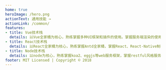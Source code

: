 ```yaml
---
home: true
heroImage: /hero.png
actionText: 通用技能 →
actionLink: /common/
features:
- title: Vue技术栈
  details: 以Vue全家桶为核心，熟练掌握多种UI框架和插件的使用。掌握服务端渲染的使用，熟练制作首页、后台、移动端及app页面。
- title: React技术栈
  details: 以React全家桶为核心，熟练掌握Antd全家桶，掌握React、React-Native制作首页、后台、移动App。
- title: Node技术栈
  details: 以node为核心，熟练掌握koa2、eggjs等web服务框架，掌握restful风格服务端制作。
footer: MIT Licensed | Copyright © 2018
---
```


